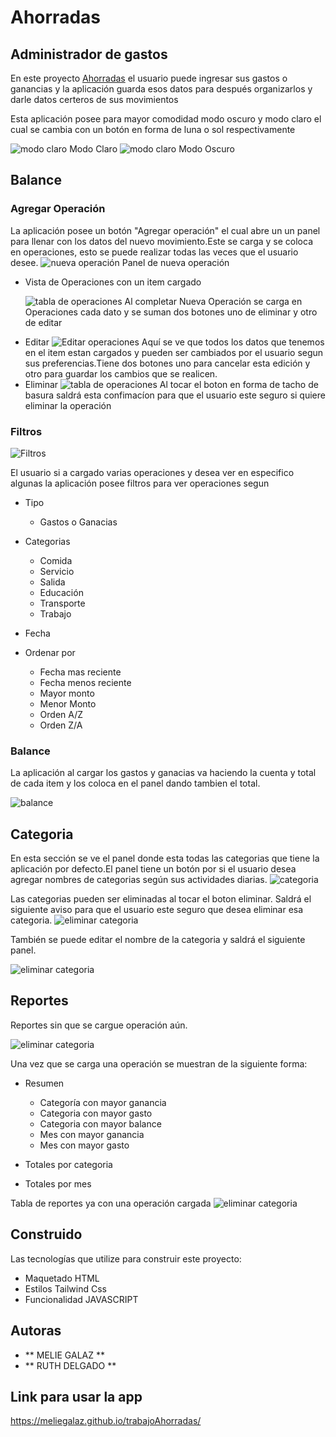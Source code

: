 # Ahorradas

## Administrador de gastos

En este proyecto [Ahorradas](https://meliegalaz.github.io/trabajoAhorradas/) el usuario puede ingresar sus gastos o ganancias y la aplicación guarda esos datos para después organizarlos y darle datos certeros de sus movimientos

Esta aplicación posee para mayor comodidad modo oscuro y modo claro el cual se cambia con un botón en forma de luna o sol respectivamente

![modo claro](assets/ahorrada1.PNG)
Modo Claro
![modo claro](assets/ahorrada2.PNG)
Modo Oscuro

## Balance

### Agregar Operación

La aplicación posee un botón "Agregar operación" el cual abre un un panel para llenar con los datos del nuevo movimiento.Este se carga y se coloca en operaciones, esto se puede realizar todas las veces que el usuario desee.
![nueva operación](assets/ahorrada3.PNG)
Panel de nueva operación

- Vista de Operaciones con un item cargado

  ![tabla de operaciones](assets/ahorrada8.PNG)
  Al completar Nueva Operación se carga en Operaciones cada dato y se suman dos botones uno de eliminar y otro de editar

* Editar
  ![Editar operaciones](assets/ahorrada9.PNG)
  Aquí se ve que todos los datos que tenemos en el item estan cargados y pueden ser cambiados por el usuario segun sus preferencias.Tiene dos botones uno para cancelar esta edición y otro para guardar los cambios que se realicen.
* Eliminar
  ![tabla de operaciones](assets/ahorrada11.PNG)
  Al tocar el boton en forma de tacho de basura saldrá esta confimacíon para que el usuario este seguro si quiere eliminar la operación

### Filtros

![Filtros](assets/ahorrada12.PNG)

El usuario si a cargado varias operaciones y desea ver en especifico algunas la aplicación posee filtros para ver operaciones segun

- Tipo
  - Gastos o Ganacias
- Categorias

  - Comida
  - Servicio
  - Salida
  - Educación
  - Transporte
  - Trabajo

- Fecha
- Ordenar por

  - Fecha mas reciente
  - Fecha menos reciente
  - Mayor monto
  - Menor Monto
  - Orden A/Z
  - Orden Z/A

### Balance

La aplicación al cargar los gastos y ganacias va haciendo la cuenta y total de cada item y los coloca en el panel dando tambien el total.

![balance](assets/ahorrada13.PNG)

## Categoria

En esta sección se ve el panel donde esta todas las categorias que tiene la aplicación por defecto.El panel tiene un botón por si el usuario desea agregar nombres de categorias según sus actividades diarias.
![categoria](assets/ahorrada4.PNG)

Las categorias pueden ser eliminadas al tocar el boton eliminar.
Saldrá el siguiente aviso para que el usuario este seguro que desea eliminar esa categoria.
![eliminar categoria](assets/ahorrada5.PNG)

También se puede editar el nombre de la categoria y saldrá el siguiente panel.

![eliminar categoria](assets/ahorrada6.PNG)

## Reportes

Reportes sin que se cargue operación aún.

![eliminar categoria](assets/ahorradas7.PNG)

Una vez que se carga una operación se muestran de la siguiente forma:

- Resumen

  - Categoría con mayor ganancia
  - Categoria con mayor gasto
  - Categoria con mayor balance
  - Mes con mayor ganancia
  - Mes con mayor gasto

- Totales por categoria
- Totales por mes

Tabla de reportes ya con una operación cargada
![eliminar categoria](assets/ahorrada10.PNG)

## Construido

Las tecnologías que utilize para construir este proyecto:

- Maquetado HTML
- Estilos Tailwind Css
- Funcionalidad JAVASCRIPT

## Autoras

- ** MELIE GALAZ **
- ** RUTH DELGADO **

## Link para usar la app

https://meliegalaz.github.io/trabajoAhorradas/
